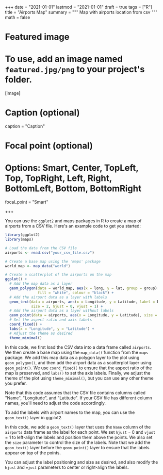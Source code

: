 +++
date = "2021-01-01"
lastmod = "2021-01-01"
draft = true
tags = ["R"]
title = "Airports Map"
summary = """
Map with airports location from csv
"""
math = false

# Featured image
# To use, add an image named `featured.jpg/png` to your project's folder. 
[image]
  # Caption (optional)
  caption = "Caption"
  
  # Focal point (optional)
  # Options: Smart, Center, TopLeft, Top, TopRight, Left, Right, BottomLeft, Bottom, BottomRight
  focal_point = "Smart"

+++

You can use the `ggplot2` and maps packages in R to create a map of airports from a CSV file. Here's an example code to get you started:

```r
library(ggplot2)
library(maps)

# Load the data from the CSV file
airports <- read.csv("your_csv_file.csv")

# Create a base map using the 'maps' package
world_map <- map_data("world")

# Create a scatterplot of the airports on the map
ggplot() +
  # Add the map data as a layer
  geom_polygon(data = world_map, aes(x = long, y = lat, group = group),
               fill = "white", colour = "black") +
  # Add the airport data as a layer with labels
  geom_text(data = airports, aes(x = Longitude, y = Latitude, label = Name),
            size = 2, hjust = 0, vjust = 1) +
  # Add the airport data as a layer without labels
  geom_point(data = airports, aes(x = Longitude, y = Latitude), size = 1) +
  # Set the aspect ratio and axis labels
  coord_fixed() +
  labs(x = "Longitude", y = "Latitude") +
  # Adjust the theme as desired
  theme_minimal()

```

In this code, we first load the CSV data into a data frame called `airports`. We then create a base map using the `map_data()` function from the `maps` package. We add this map data as a polygon layer to the plot using `geom_polygon()`, and then add the airport data as a scatterplot layer using `geom_point()`. We use `coord_fixed()` to ensure that the aspect ratio of the map is preserved, and `labs()` to set the axis labels. Finally, we adjust the theme of the plot using `theme_minimal()`, but you can use any other theme you prefer.

Note that this code assumes that the CSV file contains columns called "Name", "Longitude", and "Latitude". If your CSV file has different column names, you'll need to adjust the code accordingly.


To add the labels with airport names to the map, you can use the `geom_text()` layer in ggplot2.

In this code, we add a `geom_text()` layer that uses the `Name` column of the `airports` data frame as the label for each point. We set `hjust` = 0 and `vjust` = 1 to left-align the labels and position them above the points. We also set the `size` parameter to control the size of the labels. Note that we add the `geom_text()` layer before the `geom_point()` layer to ensure that the labels appear on top of the points.

You can adjust the label positioning and size as desired, and also modify the `hjust` and `vjust` parameters to center or right-align the labels.
